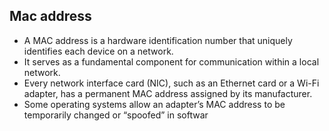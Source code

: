 ## Mac address
 
-  A MAC address is a hardware identification number that uniquely identifies each device on a network.
-  It serves as a fundamental component for communication within a local network.
-  Every network interface card (NIC), such as an Ethernet card or a Wi-Fi adapter, has a permanent MAC address assigned by its manufacturer.
-  Some operating systems allow an adapter’s MAC address to be temporarily changed or “spoofed” in softwar